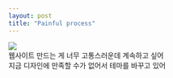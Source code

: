 ```yaml
---
layout: post
title: "Painful process"
---
```


<div class="img">
  <img class="lazyload" src="https://github.com/user-attachments/assets/738ba0dd-9e93-4df3-bf35-c052044e5d0a">
</div>

<div class="txt">
  웹사이트 만드는 게 너무 고통스러운데 계속하고 싶어 <br>
  지금 디자인에 만족할 수가 없어서 테마를 바꾸고 있어
</div>
